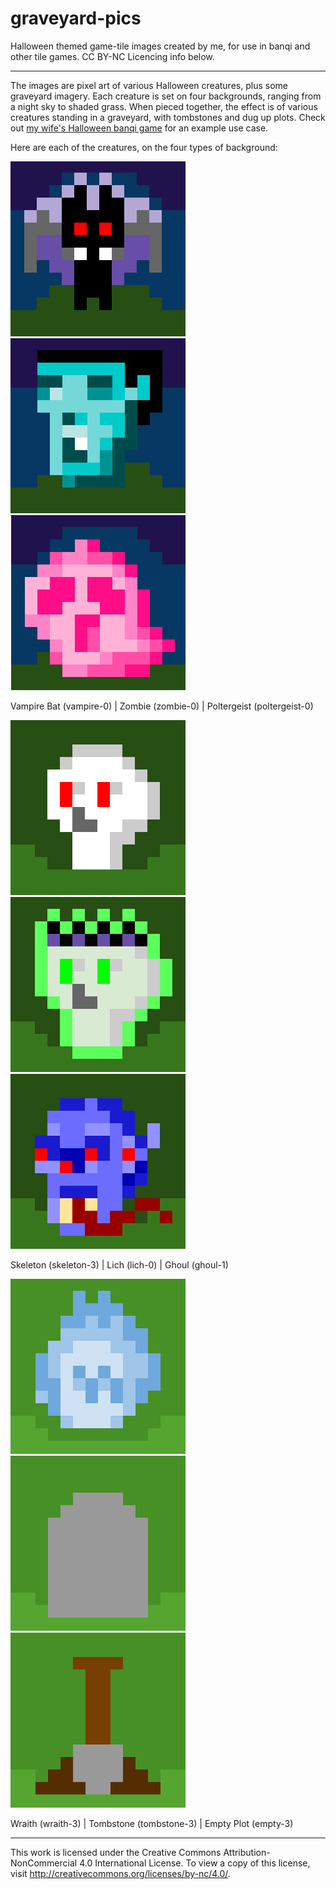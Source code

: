 # graveyard-pics
Halloween themed game-tile images created by me, for use in banqi and other tile games. CC BY-NC Licencing info below.
______
The images are pixel art of various Halloween creatures, plus some graveyard imagery. Each creature is set on four backgrounds, ranging from a night sky to shaded grass. When pieced together, the effect is of various creatures standing in a graveyard, with tombstones and dug up plots. Check out [my wife's Halloween banqi game](https://github.coom/thea-leake/graveyard) for an example use case.

Here are each of the creatures, on the four types of background:

![vampire-0](https://raw.githubusercontent.com/catspook/graveyard-pics/master/vampire-0.png)![zombie-0](https://raw.githubusercontent.com/catspook/graveyard-pics/master/zombie-0.png)![poltergeist-0](https://raw.githubusercontent.com/catspook/graveyard-pics/master/poltergeist-0.png)

Vampire Bat (vampire-0) | Zombie (zombie-0) | Poltergeist (poltergeist-0)

![Skeleton-1](https://raw.githubusercontent.com/catspook/graveyard-pics/master/skeleton-1.png)![lich-1](https://raw.githubusercontent.com/catspook/graveyard-pics/master/lich-1.png)![ghoul-1](https://raw.githubusercontent.com/catspook/graveyard-pics/master/ghoul-1.png)

Skeleton (skeleton-3) | Lich (lich-0) | Ghoul (ghoul-1)

![wraith-3](https://raw.githubusercontent.com/catspook/graveyard-pics/master/wraith-3.png)![tombstone-3](https://raw.githubusercontent.com/catspook/graveyard-pics/master/tombstone-3.png)![empty-3](https://raw.githubusercontent.com/catspook/graveyard-pics/master/empty-3.png)

Wraith (wraith-3) | Tombstone (tombstone-3) | Empty Plot (empty-3)
________
This work is licensed under the Creative Commons Attribution-NonCommercial 4.0 International License. 
To view a copy of this license, visit http://creativecommons.org/licenses/by-nc/4.0/.
